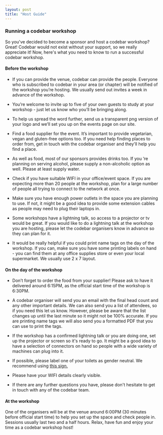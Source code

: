 ```yaml
---
layout: post
title: "Host Guide"
---
```


### Running a codebar workshop

So you've decided to become a sponsor and host a codebar workshop? Great! Codebar would not exist without your support, so we really appreciate it! Now, here's what you need to know to run a successful codebar workshop.

#### Before the workshop

- If you can provide the venue, codebar can provide the people. Everyone who is subscribed to codebar in your area (or chapter) will be notified of the workshop you’re hosting. We usually send out invites a week in advance of the workshop. 
- You’re welcome to invite up to five of your own guests to study at your workshop - just let us know who you’ll be bringing along.
- To help us spread the word further, send us a transparent png version of your logo and we’ll set you up on the events page on our site. 

- Find a food supplier for the event. It’s important to provide vegetarian, vegan and gluten-free options too. If you need help finding places to order from, get in touch with the codebar organiser and they'll help you find a place.

- As well as food, most of our sponsors provides drinks too. If you ‘re planning on serving alcohol, please supply a non-alcoholic option as well. Please at least supply water.

- Check if you have suitable WIFI in your office/event space. If you are expecting more than 20 people at the workshop, plan for a large number of people all trying to connect to the network at once.

- Make sure you have enough power outlets in the space you are planning to use. If not, it might be a good idea to provide some extension cables as people may need to plug their laptops in.

- Some workshops have a lightning talk, so access to a projector or tv would be great. If you would like to do a lightning talk at the workshop you are hosting, please let the codebar organisers know in advance so they can plan for it.

- It would be really helpful if you could print name tags on the day of the workshop. If you can, make sure you have some printing labels on hand - you can find them at any office supplies store or even your local supermarket. We usually use 2 x 7 layout.

#### On the day of the workshop

- Don’t forget to order the food from your supplier! Please ask to have it delivered around 6:15PM, as the official start time of the workshop is 6:30PM.

- A codebar organiser will send you an email with the final head count and any other important details. We can also send you a list of attendees, so if you need this let us know. However, please be aware that the list changes up until the last minute so it might not be 100% accurate. If you are printing name tags we will also send you a formatted PDF that you can use to print the tags.

- If the workshop has a confirmed lightning talk or you are doing one, set up the projector or screen so it's ready to go. It might be a good idea to have a selection of connectors on hand so people with a wide variety of machines can plug into it.

- If possible, please label one of your toilets as gender neutral. We recommend using [this sign.](http://www.uua.org/sites/live-new.uua.org/files/documents/lgbtq/gender_neutral_bathroom_11x17.pdf)

- Please have your WIFI details clearly visible.

- If there are any further questions you have, please don't hesitate to get in touch with any of the codebar team.

#### At the workshop

One of the organisers will be at the venue around 6:00PM (30 minutes before official start time) to help you set up the space and check people in. Sessions usually last two and a half hours. Relax, have fun and enjoy your time as a codebar workshop host!
